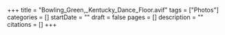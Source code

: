 +++
title = "Bowling_Green,_Kentucky_Dance_Floor.avif"
tags = ["Photos"]
categories = []
startDate = ""
draft = false
pages = []
description = ""
citations = []
+++

